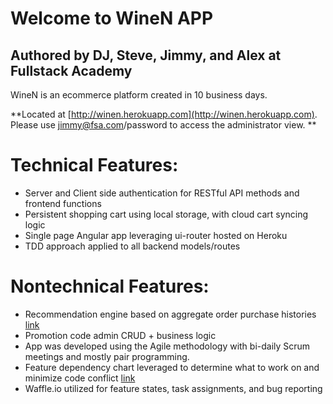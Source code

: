 Welcome to WineN APP
==============

Authored by DJ, Steve, Jimmy, and Alex at Fullstack Academy
--------------

WineN is an ecommerce platform created in 10 business days.

**Located at [http://winen.herokuapp.com](http://winen.herokuapp.com). Please use jimmy@fsa.com/password to access the administrator view. **

# Technical Features:
- Server and Client side authentication for RESTful API methods and frontend functions
- Persistent shopping cart using local storage, with cloud cart syncing logic
- Single page Angular app leveraging ui-router hosted on Heroku
- TDD approach applied to all backend models/routes

# Nontechnical Features:
- Recommendation engine based on aggregate order purchase histories [link](https://github.com/dkstevekwak/WineN/blob/master/server/app/routes/recApp/index.js)
- Promotion code admin CRUD + business logic
- App was developed using the Agile methodology with bi-daily Scrum meetings and mostly pair programming.
- Feature dependency chart leveraged to determine what to work on and minimize code conflict [link](http://imgur.com/566EtiJ)
- Waffle.io utilized for feature states, task assignments, and bug reporting
